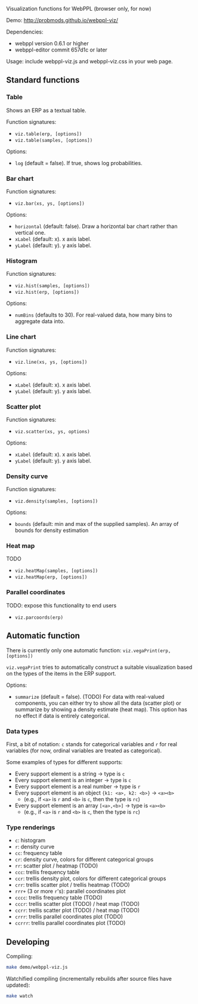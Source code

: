 Visualization functions for WebPPL (browser only, for now)

Demo: http://probmods.github.io/webppl-viz/

Dependencies:

- webppl version 0.6.1 or higher
- webppl-editor commit 657d1c or later

Usage: include webppl-viz.js and webppl-viz.css in your web page.

## Standard functions

### Table

Shows an ERP as a textual table.

Function signatures:

- `viz.table(erp, [options])`
- `viz.table(samples, [options])`

Options:

- `log` (default = false). If true, shows log probabilities.

### Bar chart

Function signatures:

- `viz.bar(xs, ys, [options])`

Options:

- `horizontal` (default: false). Draw a horizontal bar chart rather than vertical one.
- `xLabel` (default: x). x axis label.
- `yLabel` (default: y). y axis label.

### Histogram

Function signatures:

- `viz.hist(samples, [options])`
- `viz.hist(erp, [options])`

Options:

- `numBins` (defaults to 30). For real-valued data, how many bins to aggregate data into.

### Line chart

Function signatures:

- `viz.line(xs, ys, [options])`

Options:

- `xLabel` (default: x). x axis label.
- `yLabel` (default: y). y axis label.

### Scatter plot

Function signatures:

- `viz.scatter(xs, ys, options)`

Options:

- `xLabel` (default: x). x axis label.
- `yLabel` (default: y). y axis label.

### Density curve

Function signatures:

- `viz.density(samples, [options])`

Options:

- `bounds` (default: min and max of the supplied samples). An array of bounds for density estimation

### Heat map

TODO

- `viz.heatMap(samples, [options])`
- `viz.heatMap(erp, [options])`

### Parallel coordinates

TODO: expose this functionality to end users

- `viz.parcoords(erp)`

## Automatic function

There is currently only one automatic function: `viz.vegaPrint(erp, [options])`

`viz.vegaPrint` tries to automatically construct a suitable visualization based on the types of the items in the ERP support.

Options:

- `summarize` (default = false). (TODO) For data with real-valued components, you can either try to show all the data (scatter plot) or summarize by showing a density estimate (heat map). This option has no effect if data is entirely categorical.

### Data types

First, a bit of notation: `c` stands for categorical variables and `r` for real variables (for now, ordinal variables are treated as categorical).

Some examples of types for different supports:

- Every support element is a string → type is `c`
- Every support element is an integer → type is `c`
- Every support element is a real number → type is `r`
- Every support element is an object `{k1: <a>, k2: <b>}` → `<a><b>`
	- (e.g., if `<a>` is `r` and `<b>` is `c`, then the type is `rc`)
- Every support element is an array `[<a>,<b>]` → type is `<a><b>`
	- (e.g., if `<a>` is `r` and `<b>` is `c`, then the type is `rc`)

### Type renderings

- `c`: histogram
- `r`: density curve
- `cc`: frequency table
- `cr`: density curve, colors for different categorical groups
- `rr`: scatter plot / heatmap (TODO)
- `ccc`: trellis frequency table
- `ccr`: trellis density plot, colors for different categorical groups
- `crr`: trellis scatter plot / trellis heatmap (TODO)
- `rrr+` (3 or more `r`'s): parallel coordinates plot
- `cccc`: trellis frequency table (TODO)
- `cccr`: trellis scatter plot (TODO) / heat map (TODO)
- `ccrr`: trellis scatter plot (TODO) / heat map (TODO)
- `crrr`: trellis parallel coordinates plot (TODO)
- `ccrrr`: trellis parallel coordinates plot (TODO)

## Developing

Compiling:

```sh
make demo/webppl-viz.js
```

Watchified compiling (incrementally rebuilds after source files have updated):

```sh
make watch
```
